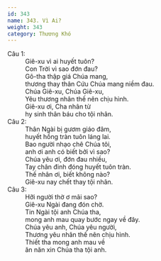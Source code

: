 ```yaml
---
id: 343
name: 343. Vì Ai?
weight: 343
category: Thương Khó
---
```

<dl><dt>Câu 1:</dt><dd data-verse="1">Giê-xu vì ai huyết tuôn? <br/>Con Trời vì sao đớn đau? <br/>Gô-tha thập giá Chúa mang, <br/>thương thay thân Cứu Chúa mang niềm đau. <br/>Chúa Giê-xu, Chúa Giê-xu, <br/>Yêu thương nhân thế nên chịu hình. <br/>Giê-xu ơi, Cha nhân từ <br/>hy sinh thân báu cho tội nhân. </dd><dt>Câu 2:</dt><dd data-verse="2">Thân Ngài bị gươm giáo đâm, <br/>huyết hồng tràn tuôn láng lai. <br/>Bao người nhạo chê Chúa tôi, <br/>anh ơi anh có biết bởi vì sao? <br/>Chúa yêu ơi, đớn đau nhiều, <br/>Tay chân đinh đóng huyết tuôn tràn. <br/>Thế nhân ơi, biết không nào? <br/>Giê-xu nay chết thay tội nhân. </dd><dt>Câu 3:</dt><dd data-verse="3">Hỡi người thờ ơ mãi sao? <br/>Giê-xu Ngài đang đón chờ. <br/>Tin Ngài tội anh Chúa tha, <br/>mong anh mau quay bước ngay về đây. <br/>Chúa yêu anh, Chúa yêu người, <br/>Thương yêu nhân thế nên chịu hình. <br/>Thiết tha mong anh mau về <br/>ăn năn xin Chúa tha tội anh. </dd></dl>
